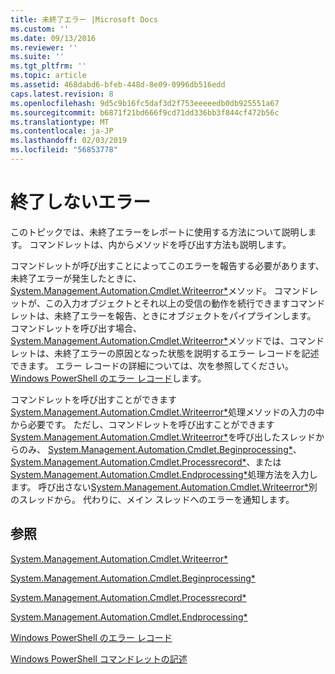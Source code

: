 ```yaml
---
title: 未終了エラー |Microsoft Docs
ms.custom: ''
ms.date: 09/13/2016
ms.reviewer: ''
ms.suite: ''
ms.tgt_pltfrm: ''
ms.topic: article
ms.assetid: 468dabd6-bfeb-448d-8e09-0996db516edd
caps.latest.revision: 8
ms.openlocfilehash: 9d5c9b16fc5daf3d2f753eeeeedb0db925551a67
ms.sourcegitcommit: b6871f21bd666f9cd71dd336bb3f844cf472b56c
ms.translationtype: MT
ms.contentlocale: ja-JP
ms.lasthandoff: 02/03/2019
ms.locfileid: "56853778"
---
```

# <a name="non-terminating-errors"></a>終了しないエラー

このトピックでは、未終了エラーをレポートに使用する方法について説明します。 コマンドレットは、内からメソッドを呼び出す方法も説明します。

コマンドレットが呼び出すことによってこのエラーを報告する必要があります、未終了エラーが発生したときに、 [System.Management.Automation.Cmdlet.Writeerror*](/dotnet/api/System.Management.Automation.Cmdlet.WriteError)メソッド。 コマンドレットが、この入力オブジェクトとそれ以上の受信の動作を続行できますコマンドレットは、未終了エラーを報告、ときにオブジェクトをパイプラインします。 コマンドレットを呼び出す場合、 [System.Management.Automation.Cmdlet.Writeerror*](/dotnet/api/System.Management.Automation.Cmdlet.WriteError)メソッドでは、コマンドレットは、未終了エラーの原因となった状態を説明するエラー レコードを記述できます。 エラー レコードの詳細については、次を参照してください。 [Windows PowerShell のエラー レコード](./windows-powershell-error-records.md)します。

コマンドレットを呼び出すことができます[System.Management.Automation.Cmdlet.Writeerror*](/dotnet/api/System.Management.Automation.Cmdlet.WriteError)処理メソッドの入力の中から必要です。 ただし、コマンドレットを呼び出すことができます[System.Management.Automation.Cmdlet.Writeerror*](/dotnet/api/System.Management.Automation.Cmdlet.WriteError)を呼び出したスレッドからのみ、 [System.Management.Automation.Cmdlet.Beginprocessing*](/dotnet/api/System.Management.Automation.Cmdlet.BeginProcessing)、 [System.Management.Automation.Cmdlet.Processrecord*](/dotnet/api/System.Management.Automation.Cmdlet.ProcessRecord)、または[System.Management.Automation.Cmdlet.Endprocessing*](/dotnet/api/System.Management.Automation.Cmdlet.EndProcessing)処理方法を入力します。 呼び出さない[System.Management.Automation.Cmdlet.Writeerror*](/dotnet/api/System.Management.Automation.Cmdlet.WriteError)別のスレッドから。 代わりに、メイン スレッドへのエラーを通知します。

## <a name="see-also"></a>参照

[System.Management.Automation.Cmdlet.Writeerror*](/dotnet/api/System.Management.Automation.Cmdlet.WriteError)

[System.Management.Automation.Cmdlet.Beginprocessing*](/dotnet/api/System.Management.Automation.Cmdlet.BeginProcessing)

[System.Management.Automation.Cmdlet.Processrecord*](/dotnet/api/System.Management.Automation.Cmdlet.ProcessRecord)

[System.Management.Automation.Cmdlet.Endprocessing*](/dotnet/api/System.Management.Automation.Cmdlet.EndProcessing)

[Windows PowerShell のエラー レコード](./windows-powershell-error-records.md)

[Windows PowerShell コマンドレットの記述](./writing-a-windows-powershell-cmdlet.md)
